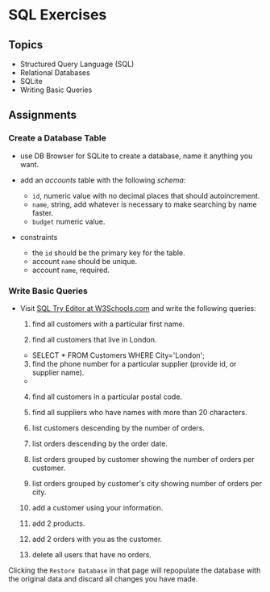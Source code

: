 # SQL Exercises

## Topics

- Structured Query Language (SQL)
- Relational Databases
- SQLite
- Writing Basic Queries

## Assignments

### Create a Database Table

- use DB Browser for SQLite to create a database, name it anything you want.
- add an _accounts_ table with the following _schema_:

  - `id`, numeric value with no decimal places that should autoincrement.
  - `name`, string, add whatever is necessary to make searching by name faster.
  - `budget` numeric value.

- constraints
  - the `id` should be the primary key for the table.
  - account `name` should be unique.
  - account `name`, required.

### Write Basic Queries

- Visit [SQL Try Editor at W3Schools.com](https://www.w3schools.com/Sql/tryit.asp?filename=trysql_select_top) and write the following queries:
  1. find all customers with a particular first name.

  2. find all customers that live in London.
  * SELECT * FROM Customers
    WHERE City='London';

  3. find the phone number for a particular supplier (provide id, or supplier name).

  * 

  4. find all customers in a particular postal code.

  5. find all suppliers who have names with more than 20 characters.

  6. list customers descending by the number of orders.

  7. list orders descending by the order date.

  8. list orders grouped by customer showing the number of orders per customer.

  9. list orders grouped by customer's city showing number of orders per city.

  10. add a customer using your information.

  11. add 2 products.

  12. add 2 orders with you as the customer.
  
  13. delete all users that have no orders.

Clicking the `Restore Database` in that page will repopulate the database with the original data and discard all changes you have made.
